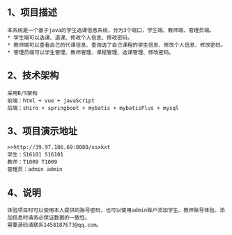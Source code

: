 ## 1、项目描述

    本系统是一个基于java的学生选课信息系统，分为3个端口，学生端、教师端、管理员端。
    * 学生端可以选课、退课、修改个人信息、修改密码。
    * 教师端可以查看自己的代课信息、查询选了自己课程的学生信息、修改个人信息、修改密码。
    * 管理员端可以学生管理、教师管理、课程管理、选课管理、修改密码。
 
## 2、技术架构

    采用B/S架构
    前端：html + vue + javaScript
    后端：shiro + springboot + mybatis + mybatisPlus + mysql
 
## 3、项目演示地址

    >>http://39.97.186.69:8080/xsxkxt
    学生：S16101 S16101
    教师：T1009 T1009
    管理员：admin admin
    
## 4、说明

    体验项目时可以使用本人提供的账号密码，也可以使用admin账户添加学生、教师账号体验。添加信息时请务必保证数据的一致性。
    需要源码请联系1458187673@qq.com。
